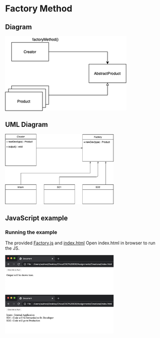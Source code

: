 # Factory Method

## Diagram

![Diagram explaining working of Factory Method](working.png "Diagram of Factory Method")

## UML Diagram 

<img src="uml.png" width="350">


## JavaScript example


### Running the example

The provided [Factory.js](Factory.js) and [index.html](index.html) 
Open index.html in browser to run the JS.

<img src="S1.png" width="350">

<img src="S2.png" width="350">



